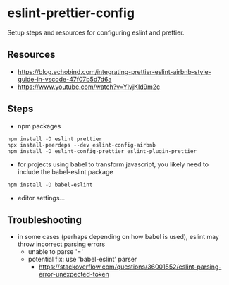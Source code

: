 # eslint-prettier-config
Setup steps and resources for configuring eslint and prettier.

## Resources 
* https://blog.echobind.com/integrating-prettier-eslint-airbnb-style-guide-in-vscode-47f07b5d7d6a
* https://www.youtube.com/watch?v=YIvjKId9m2c

## Steps 
* npm packages
```
npm install -D eslint prettier 
npx install-peerdeps --dev eslint-config-airbnb
npm install -D eslint-config-prettier eslint-plugin-prettier
```
* for projects using babel to transform javascript, you likely need to include the babel-eslint package
``` 
npm install -D babel-eslint
```
* editor settings...


## Troubleshooting
* in some cases (perhaps depending on how babel is used), eslint may throw incorrect parsing errors
    - unable to parse '='
    - potential fix:  use 'babel-eslint' parser
        + https://stackoverflow.com/questions/36001552/eslint-parsing-error-unexpected-token

        
